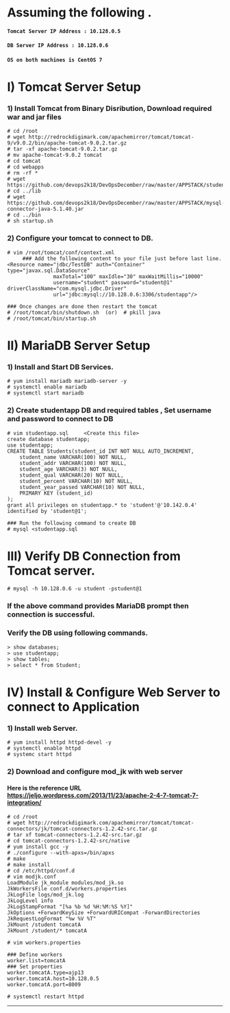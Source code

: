 # Assuming the following .

#### `Tomcat Server IP Address : 10.128.0.5`
#### `DB Server IP Address : 10.128.0.6`
#### `OS on both machines is CentOS 7`


# I) Tomcat Server Setup

### 1) Install Tomcat from Binary Disribution, Download required war and jar files
```
# cd /root
# wget http://redrockdigimark.com/apachemirror/tomcat/tomcat-9/v9.0.2/bin/apache-tomcat-9.0.2.tar.gz
# tar -xf apache-tomcat-9.0.2.tar.gz
# mv apache-tomcat-9.0.2 tomcat
# cd tomcat
# cd webapps
# rm -rf *
# wget https://github.com/devops2k18/DevOpsDecember/raw/master/APPSTACK/student.war
# cd ../lib
# wget https://github.com/devops2k18/DevOpsDecember/raw/master/APPSTACK/mysql-connector-java-5.1.40.jar
# cd ../bin
# sh startup.sh
```

### 2) Configure your tomcat to connect to DB.
```
# vim /root/tomcat/conf/context.xml
     ### Add the following content to your file just before last line.
<Resource name="jdbc/TestDB" auth="Container" type="javax.sql.DataSource"
               maxTotal="100" maxIdle="30" maxWaitMillis="10000"
               username="student" password="student@1" driverClassName="com.mysql.jdbc.Driver"
               url="jdbc:mysql://10.128.0.6:3306/studentapp"/>

### Once changes are done then restart the tomcat
# /root/tomcat/bin/shutdown.sh  (or)  # pkill java
# /root/tomcat/bin/startup.sh
```


# II) MariaDB Server Setup

### 1) Install and Start DB Services.
```
# yum install mariadb mariadb-server -y
# systemctl enable mariadb
# systemctl start mariadb
```

### 2) Create studentapp DB and required tables , Set username and password to connect to DB
```
# vim studentapp.sql     <Create this file>
create database studentapp;
use studentapp;
CREATE TABLE Students(student_id INT NOT NULL AUTO_INCREMENT,
	student_name VARCHAR(100) NOT NULL,
    student_addr VARCHAR(100) NOT NULL,
	student_age VARCHAR(3) NOT NULL,
	student_qual VARCHAR(20) NOT NULL,
	student_percent VARCHAR(10) NOT NULL,
	student_year_passed VARCHAR(10) NOT NULL,
	PRIMARY KEY (student_id)
);
grant all privileges on studentapp.* to 'student'@'10.142.0.4' identified by 'student@1';

### Run the following command to create DB
# mysql <studentapp.sql
```

# III) Verify DB Connection from Tomcat server.

```
# mysql -h 10.128.0.6 -u student -pstudent@1
```
### If the above command provides MariaDB prompt then connection is successful.
### Verify the DB using following commands.
```
> show databases;
> use studentapp;
> show tables;
> select * from Student;
```

# IV) Install & Configure Web Server to connect to Application

### 1) Install web Server.
```
# yum install httpd httpd-devel -y
# systemctl enable httpd
# systemc start httpd
```

### 2) Download and configure mod_jk with web server
####  Here is the reference URL https://jeljo.wordpress.com/2013/11/23/apache-2-4-7-tomcat-7-integration/

```
# cd /root
# wget http://redrockdigimark.com/apachemirror/tomcat/tomcat-connectors/jk/tomcat-connectors-1.2.42-src.tar.gz
# tar xf tomcat-connectors-1.2.42-src.tar.gz
# cd tomcat-connectors-1.2.42-src/native
# yum install gcc -y
# ./configure --with-apxs=/bin/apxs
# make
# make install
# cd /etc/httpd/conf.d
# vim modjk.conf
LoadModule jk_module modules/mod_jk.so
JkWorkersFile conf.d/workers.properties
JkLogFile logs/mod_jk.log
JkLogLevel info
JkLogStampFormat "[%a %b %d %H:%M:%S %Y]"
JkOptions +ForwardKeySize +ForwardURICompat -ForwardDirectories
JkRequestLogFormat "%w %V %T"
JkMount /student tomcatA
JkMount /student/* tomcatA

# vim workers.properties

### Define workers
worker.list=tomcatA
### Set properties
worker.tomcatA.type=ajp13
worker.tomcatA.host=10.128.0.5
worker.tomcatA.port=8009

# systemctl restart httpd

```


--------------------
